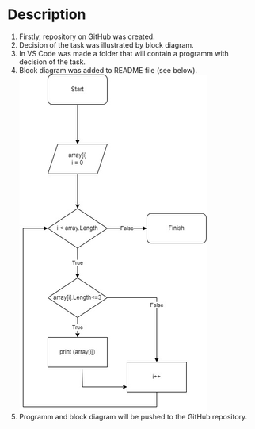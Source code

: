 # Description

1. Firstly, repository on GitHub was created.
2. Decision of the task was illustrated by block diagram.
3. In VS Code was made a folder that will contain a programm with decision of the task.
4. Block diagram was added to README file (see below).
![Block diagram](%D0%91%D0%BB%D0%BE%D0%BA-%D1%81%D1%85%D0%B5%D0%BC%D0%B0.jpg)
5. Programm and block diagram will be pushed to the GitHub repository.